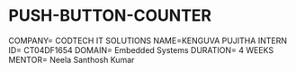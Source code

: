 # PUSH-BUTTON-COUNTER
COMPANY= CODTECH IT SOLUTIONS 
NAME=KENGUVA PUJITHA 
INTERN ID= CT04DF1654
DOMAIN= Embedded Systems
DURATION= 4 WEEKS
MENTOR= Neela Santhosh Kumar 

